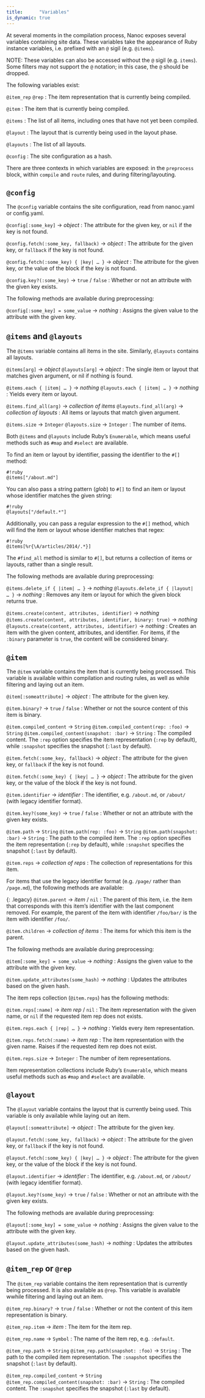 ```yaml
---
title:      "Variables"
is_dynamic: true
---
```


At several moments in the compilation process, Nanoc exposes several variables containing site data. These variables take the appearance of Ruby instance variables, i.e. prefixed with an `@` sigil (e.g. `@items`).

NOTE: These variables can also be accessed without the `@` sigil (e.g. `items`). Some filters may not support the `@` notation; in this case, the `@` should be dropped.

The following variables exist:

`@item_rep`
`@rep`
: The item representation that is currently being compiled.

`@item`
: The item that is currently being compiled.

`@items`
: The list of all items, including ones that have not yet been compiled.

`@layout`
: The layout that is currently being used in the layout phase.

`@layouts`
: The list of all layouts.

`@config`
: The site configuration as a hash.

There are three contexts in which variables are exposed: in the `preprocess` block, within `compile` and `route` rules, and during filtering/layouting.

## `@config`

The `@config` variable contains the site configuration, read from <span class="filename">nanoc.yaml</span> or <span class="filename">config.yaml</span>.

`@config[:some_key]` &rarr; _object_
: The attribute for the given key, or `nil` if the key is not found.

`@config.fetch(:some_key, fallback)` &rarr; _object_
: The attribute for the given key, or `fallback` if the key is not found.

`@config.fetch(:some_key) { |key| … }` &rarr; _object_
: The attribute for the given key, or the value of the block if the key is not found.

`@config.key?(:some_key)` &rarr; `true` / `false`
: Whether or not an attribute with the given key exists.

The following methods are available during preprocessing:

`@config[:some_key] = some_value` &rarr; _nothing_
: Assigns the given value to the attribute with the given key.

## `@items` and `@layouts`

The `@items` variable contains all items in the site. Similarly, `@layouts` contains all layouts.

`@items[arg]` &rarr; _object_
`@layouts[arg]` &rarr; _object_
: The single item or layout that matches given argument, or nil if nothing is found.

`@items.each { |item| … }` &rarr; _nothing_
`@layouts.each { |item| … }` &rarr; _nothing_
: Yields every item or layout.

`@items.find_all(arg)` &rarr; _collection of items_
`@layouts.find_all(arg)` &rarr; _collection of layouts_
: All items or layouts that match given argument.

`@items.size` &rarr; `Integer`
`@layouts.size` &rarr; `Integer`
: The number of items.

Both `@items` and `@layouts` include Ruby’s `Enumerable`, which means useful methods such as `#map` and `#select` are available.

To find an item or layout by identifier, passing the identifier to the `#[]` method:

	#!ruby
	@items["/about.md"]

You can also pass a string pattern (_glob_) to `#[]` to find an item or layout whose identifier matches the given string:

	#!ruby
	@layouts["/default.*"]

Additionally, you can pass a regular expression to the `#[]` method, which will find the item or layout whose identifier matches that regex:

	#!ruby
	@items[%r{\A/articles/2014/.*}]

The `#find_all` method is similar to `#[]`, but returns a collection of items or layouts, rather than a single result.

The following methods are available during preprocessing:

`@items.delete_if { |item| … }` &rarr; _nothing_
`@layouts.delete_if { |layout| … }` &rarr; _nothing_
: Removes any item or layout for which the given block returns true.

`@items.create(content, attributes, identifier)` &rarr; _nothing_
`@items.create(content, attributes, identifier, binary: true)` &rarr; _nothing_
`@layouts.create(content, attributes, identifier)` &rarr; _nothing_
: Creates an item with the given content, attributes, and identifier. For items, if the `:binary` parameter is `true`, the content will be considered binary.

## `@item`

The `@item` variable contains the item that is currently being processed. This variable is available within compilation and routing rules, as well as while filtering and laying out an item.

`@item[:someattribute]` &rarr; _object_
: The attribute for the given key.

`@item.binary?` &rarr; `true` / `false`
: Whether or not the source content of this item is binary.

`@item.compiled_content` &rarr; `String`
`@item.compiled_content(rep: :foo)` &rarr; `String`
`@item.compiled_content(snapshot: :bar)` &rarr; `String`
: The compiled content. The `:rep` option specifies the item representation (`:rep` by default), while `:snapshot` specifies the snapshot (`:last` by default).

`@item.fetch(:some_key, fallback)` &rarr; _object_
: The attribute for the given key, or `fallback` if the key is not found.

`@item.fetch(:some_key) { |key| … }` &rarr; _object_
: The attribute for the given key, or the value of the block if the key is not found.

`@item.identifier` &rarr; _identifier_
: The identifier, e.g. `/about.md`, or `/about/` (with legacy identifier format).

`@item.key?(some_key)` &rarr; `true` / `false`
: Whether or not an attribute with the given key exists.

`@item.path` &rarr; `String`
`@item.path(rep: :foo)` &rarr; `String`
`@item.path(snapshot: :bar)` &rarr; `String`
: The path to the compiled item. The `:rep` option specifies the item representation (`:rep` by default), while `:snapshot` specifies the snapshot (`:last` by default).

`@item.reps` &rarr; _collection of reps_
: The collection of representations for this item.

For items that use the legacy identifier format (e.g. `/page/` rather than `/page.md`), the following methods are available:

{: .legacy}
`@item.parent` &rarr; _item_ / `nil`
: The parent of this item, i.e. the item that corresponds with this item’s
  identifier with the last component removed. For example, the parent of the
  item with identifier `/foo/bar/` is the item with identifier `/foo/`.

`@item.children` &rarr; _collection of items_
: The items for which this item is the parent.

The following methods are available during preprocessing:

`@item[:some_key] = some_value` &rarr; _nothing_
: Assigns the given value to the attribute with the given key.

`@item.update_attributes(some_hash)` &rarr; _nothing_
: Updates the attributes based on the given hash.

The item reps collection (`@item.reps`) has the following methods:

`@item.reps[:name]` &rarr; _item rep_ / `nil`
: The item representation with the given name, or `nil` if the requested item rep does not exists.

`@item.reps.each { |rep| … }` &rarr; _nothing_
: Yields every item representation.

`@item.reps.fetch(:name)` &rarr; _item rep_
: The item representation with the given name. Raises if the requested item rep does not exist.

`@item.reps.size` &rarr; `Integer`
: The number of item representations.

Item representation collections include Ruby’s `Enumerable`, which means useful methods such as `#map` and `#select` are available.

## `@layout`

The `@layout` variable contains the layout that is currently being used. This variable is only available while laying out an item.

`@layout[:someattribute]` &rarr; _object_
: The attribute for the given key.

`@layout.fetch(:some_key, fallback)` &rarr; _object_
: The attribute for the given key, or `fallback` if the key is not found.

`@layout.fetch(:some_key) { |key| … }` &rarr; _object_
: The attribute for the given key, or the value of the block if the key is not found.

`@layout.identifier` &rarr; _identifier_
: The identifier, e.g. `/about.md`, or `/about/` (with legacy identifier format).

`@layout.key?(some_key)` &rarr; `true` / `false`
: Whether or not an attribute with the given key exists.

The following methods are available during preprocessing:

`@layout[:some_key] = some_value` &rarr; _nothing_
: Assigns the given value to the attribute with the given key.

`@layout.update_attributes(some_hash)` &rarr; _nothing_
: Updates the attributes based on the given hash.

## `@item_rep` or `@rep`

The `@item_rep` variable contains the item representation that is currently being processed. It is also available as `@rep`. This variable is available wwhile filtering and laying out an item.

`@item_rep.binary?` &rarr; `true` / `false`
: Whether or not the content of this item representation is binary.

`@item_rep.item` &rarr; _item_
: The item for the item rep.

`@item_rep.name` &rarr; `Symbol`
: The name of the item rep, e.g. `:default`.

`@item_rep.path` &rarr; `String`
`@item_rep.path(snapshot: :foo)` &rarr; `String`
: The path to the compiled item representation. The `:snapshot` specifies the snapshot (`:last` by default).

`@item_rep.compiled_content` &rarr; `String`
`@item_rep.compiled_content(snapshot: :bar)` &rarr; `String`
: The compiled content. The `:snapshot` specifies the snapshot (`:last` by default).
